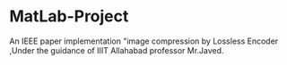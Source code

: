 # MatLab-Project
An IEEE paper implementation "image compression by Lossless Encoder ,Under the guidance of IIIT Allahabad professor Mr.Javed.
